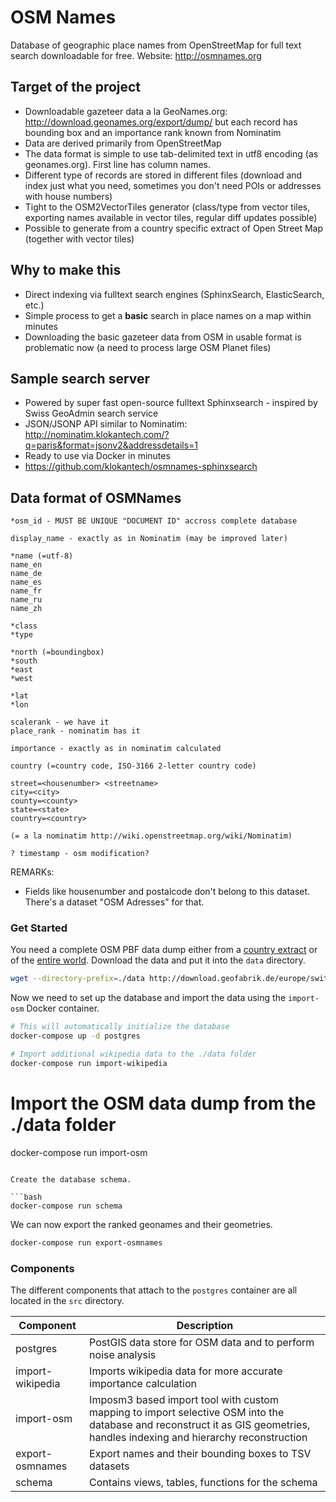 # OSM Names

Database of geographic place names from OpenStreetMap for full text search downloadable for free. Website: http://osmnames.org

## Target of the project

- Downloadable gazeteer data a la GeoNames.org: http://download.geonames.org/export/dump/ but each record has bounding box and an importance rank known from Nominatim
- Data are derived primarily from OpenStreetMap
- The data format is simple to use tab-delimited text in utf8 encoding (as geonames.org). First line has column names.
- Different type of records are stored in different files (download and index just what you need, sometimes you don't need POIs or addresses with house numbers)
- Tight to the OSM2VectorTiles generator (class/type from vector tiles, exporting names available in vector tiles, regular diff updates possible)
- Possible to generate from a country specific extract of Open Street Map (together with vector tiles)

## Why to make this

- Direct indexing via fulltext search engines (SphinxSearch, ElasticSearch, etc.)
- Simple process to get a **basic** search in place names on a map within minutes
- Downloading the basic gazeteer data from OSM in usable format is problematic now (a need to process large OSM Planet files)

## Sample search server

- Powered by super fast open-source fulltext Sphinxsearch - inspired by Swiss GeoAdmin search service
- JSON/JSONP API similar to Nominatim: http://nominatim.klokantech.com/?q=paris&format=jsonv2&addressdetails=1
- Ready to use via Docker in minutes
- https://github.com/klokantech/osmnames-sphinxsearch

## Data format of OSMNames

```
*osm_id - MUST BE UNIQUE "DOCUMENT ID" accross complete database

display_name - exactly as in Nominatim (may be improved later)

*name (=utf-8)
name_en
name_de
name_es
name_fr
name_ru
name_zh

*class
*type

*north (=boundingbox)
*south
*east
*west

*lat
*lon

scalerank - we have it
place_rank - nominatim has it

importance - exactly as in nominatim calculated

country (=country code, ISO-3166 2-letter country code)

street=<housenumber> <streetname>
city=<city>
county=<county>
state=<state>
country=<country>

(= a la nominatim http://wiki.openstreetmap.org/wiki/Nominatim)

? timestamp - osm modification?
```

REMARKs: 
* Fields like housenumber and postalcode don't belong to this dataset. There's a dataset "OSM Adresses" for that.


### Get Started

You need a complete OSM PBF data dump either from a [country extract](http://download.geofabrik.de/index.html) or of the [entire world](http://planet.osm.org/).
Download the data and put it into the `data` directory.

```bash
wget --directory-prefix=./data http://download.geofabrik.de/europe/switzerland-latest.osm.pbf
```

Now we need to set up the database and import the data using the `import-osm` Docker container.

```bash
# This will automatically initialize the database
docker-compose up -d postgres

# Import additional wikipedia data to the ./data folder
docker-compose run import-wikipedia
```

# Import the OSM data dump from the ./data folder
docker-compose run import-osm
```

Create the database schema.

```bash
docker-compose run schema
```

We can now export the ranked geonames and their geometries.

```bash
docker-compose run export-osmnames
```

### Components

The different components that attach to the `postgres` container are all located in the `src` directory.

| Component         | Description
|-------------------|--------------------------------------------------------------
| postgres          | PostGIS data store for OSM data and to perform noise analysis
| import-wikipedia  | Imports wikipedia data for more accurate importance calculation
| import-osm        | Imposm3 based import tool with custom mapping to import selective OSM into the database and reconstruct it as GIS geometries, handles indexing and hierarchy reconstruction
| export-osmnames   | Export names and their bounding boxes to TSV datasets
| schema            | Contains views, tables, functions for the schema
